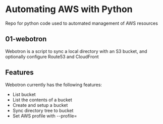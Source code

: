 # Automating AWS with Python

Repo for python code used to automated management of AWS resources

## 01-webotron

Webotron is a script to sync a local directory with an S3 bucket, and optionally configure Route53 and CloudFront

## Features

Webotron currently has the following features:

- List bucket
- List the contents of a bucket
- Create and setup a bucket
- Sync directory tree to bucket
- Set AWS profile with --profile=<profileName>
